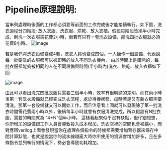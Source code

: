 # Pipeline原理說明:
當串列處理時後面的工作都必須要等前面的工作完成後才能接續執行，如下圖，洗衣過程分四階段:
放入衣服、洗衣服、烘乾、放入衣櫃，假設每階段皆須半小時完成，則洗一次衣服需花費2小時，而若有只有一套洗衣設備，那洗四批衣服就必須花費8小時。
![image](https://github.com/AudiHsieh/Verilog_Profile/blob/master/mux_pipeline/image.png)

若是我們將洗衣設備變成4套，洗衣人員也變成四個，一人操作一個設備，代表說每一批要洗的衣服都可以被即時的放入不同洗衣機內，
由於時間上是錯開的，每批衣服都能夠被相同的人在不同設備與時間(半小時內)洗衣、烘乾、放入衣櫃如下圖:

![image](https://github.com/AudiHsieh/Verilog_Profile/blob/master/mux_pipeline/pipeline.png)

由此可以看出洗完四批衣服只需要三個半小時，效率有很明顯的差別。而在兩小時後第一套洗衣設備就已經完成洗衣流程，處於待機狀態，這時若是又有新衣服需要清洗，那第一套設備就又可以開始工作，而且注意看上圖就可以發現除了第一批洗衣時間需花費兩小時以外，後續每半小時就會有衣服清洗完成，所以假設有N批衣服，需要的時間就為 "4+N"個半小時。
這樣看起來似乎沒有缺點，但仔細想想，你所增加的設備跟工作人員會導致投入成本增加，洗衣店裡的空間也會被縮小，而對應回verilog上面會發現當你在處理各個指令的時候都需要增加暫存器來保存中間計算狀態，也就是說當你的流水線越龐大時你所使用的資源會增加許多，且在多條指令並列執行的情況下，勢必會導致功耗增加。
